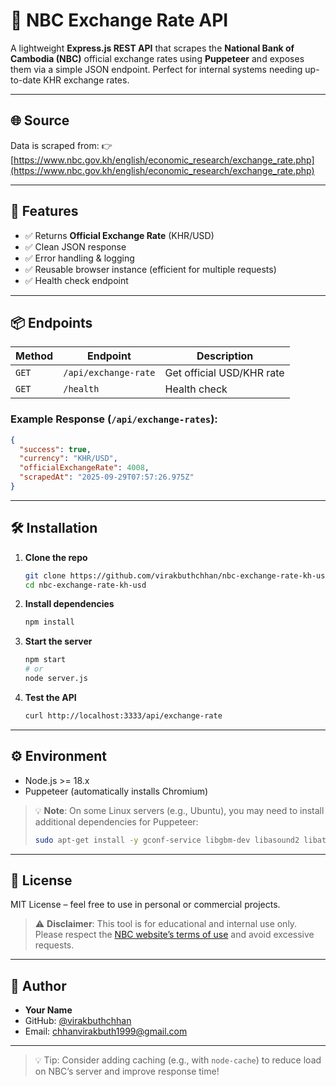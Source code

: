 # 🏦 NBC Exchange Rate API

A lightweight **Express.js REST API** that scrapes the **National Bank of Cambodia (NBC)** official exchange rates using **Puppeteer** and exposes them via a simple JSON endpoint. Perfect for internal systems needing up-to-date KHR exchange rates.

---

## 🌐 Source

Data is scraped from:
👉 [https://www.nbc.gov.kh/english/economic_research/exchange_rate.php](https://www.nbc.gov.kh/english/economic_research/exchange_rate.php)

---

## 🚀 Features

- ✅ Returns **Official Exchange Rate** (KHR/USD)
- ✅ Clean JSON response
- ✅ Error handling & logging
- ✅ Reusable browser instance (efficient for multiple requests)
- ✅ Health check endpoint

---

## 📦 Endpoints

| Method | Endpoint             | Description               |
| ------ | -------------------- | ------------------------- |
| `GET`  | `/api/exchange-rate` | Get official USD/KHR rate |
| `GET`  | `/health`            | Health check              |

### Example Response (`/api/exchange-rates`):

```json
{
  "success": true,
  "currency": "KHR/USD",
  "officialExchangeRate": 4008,
  "scrapedAt": "2025-09-29T07:57:26.975Z"
}
```

---

## 🛠️ Installation

1. **Clone the repo**

   ```bash
   git clone https://github.com/virakbuthchhan/nbc-exchange-rate-kh-usd.git
   cd nbc-exchange-rate-kh-usd
   ```

2. **Install dependencies**

   ```bash
   npm install
   ```

3. **Start the server**

   ```bash
   npm start
   # or
   node server.js
   ```

4. **Test the API**
   ```bash
   curl http://localhost:3333/api/exchange-rate
   ```

---

## ⚙️ Environment

- Node.js >= 18.x
- Puppeteer (automatically installs Chromium)

> 💡 **Note**: On some Linux servers (e.g., Ubuntu), you may need to install additional dependencies for Puppeteer:
>
> ```bash
> sudo apt-get install -y gconf-service libgbm-dev libasound2 libatk1.0-0 libc6 libcairo2 libcups2 libdbus-1-3 libexpat1 libfontconfig1 libgcc1 libgconf-2-4 libgdk-pixbuf2.0-0 libglib2.0-0 libgtk-3-0 libnspr4 libpango-1.0-0 libpangocairo-1.0-0 libstdc++6 libx11-6 libx11-xcb1 libxcb1 libxcomposite1 libxcursor1 libxdamage1 libxext6 libxfixes3 libxi6 libxrandr2 libxrender1 libxss1 libxtst6 ca-certificates fonts-liberation libappindicator1 libnss3 lsb-release xdg-utils wget
> ```

---

## 📜 License

MIT License – feel free to use in personal or commercial projects.

> ⚠️ **Disclaimer**: This tool is for educational and internal use only. Please respect the [NBC website’s terms of use](https://www.nbc.gov.kh) and avoid excessive requests.

---

## 🙌 Author

- **Your Name**
- GitHub: [@virakbuthchhan](https://github.com/virakbuthchhan)
- Email: chhanvirakbuth1999@gmail.com

---

> 💡 Tip: Consider adding caching (e.g., with `node-cache`) to reduce load on NBC’s server and improve response time!
